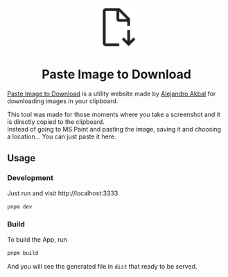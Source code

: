<p align='center'>
  <img src='https://raw.githubusercontent.com/AlejandroAkbal/Paste-Image-to-Download/main/public/favicon.svg' alt='Paste Image to Download' height='100'/>
</p>

<h1 align='center'>
Paste Image to Download
</h1>

[Paste Image to Download](https://paste-image-to-download.netlify.app/) is a utility website made by [Alejandro Akbal](https://akbal.dev)
for downloading images in your clipboard.

This tool was made for those moments where you take a screenshot and it is directly copied to the clipboard. \
Instead of going to MS Paint and pasting the image, saving it and choosing a location... You can just paste it here.

## Usage

### Development

Just run and visit http://localhost:3333

```bash
pnpm dev
```

### Build

To build the App, run

```bash
pnpm build
```

And you will see the generated file in `dist` that ready to be served.
